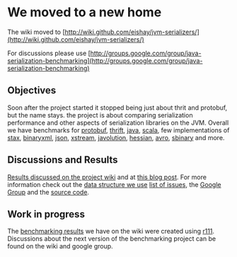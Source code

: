 # We moved to a new home #

The wiki moved to [http://wiki.github.com/eishay/jvm-serializers/](http://wiki.github.com/eishay/jvm-serializers/)

For discussions please use [http://groups.google.com/group/java-serialization-benchmarking](http://groups.google.com/group/java-serialization-benchmarking)


## Objectives ##
Soon after the project started it stopped being just about thrit and protobuf, but the name stays.
the project is about comparing serialization performance and other aspects of serialization libraries on the JVM. Overall we have benchmarks for [protobuf](http://code.google.com/p/protobuf/), [thrift](http://incubator.apache.org/thrift/), [java](http://java.sun.com/j2se/1.4.2/docs/api/java/io/Serializable.html), [scala](http://www.scala-lang.org/), few implementations of [stax](http://stax.codehaus.org/), [binaryxml](http://download.oracle.com/docs/cd/B28359_01/appdev.111/b28394/adx_j_xmlbin.htm), [json](http://www.json.org/java/), [xstream](http://xstream.codehaus.org/), [javolution](http://javolution.org/), [hessian](http://hessian.caucho.com/), [avro](http://hadoop.apache.org/avro/),  [sbinary](http://code.google.com/p/sbinary/) and more.

## Discussions and Results ##
[Results discussed on the project wiki](http://code.google.com/p/thrift-protobuf-compare/wiki/Benchmarking) and at [this blog post](http://www.eishay.com/2009/03/more-on-benchmarking-java-serialization.html). For more information check out the [data structure we use](http://code.google.com/p/thrift-protobuf-compare/wiki/DataStructuresV1) [list of issues](http://code.google.com/p/thrift-protobuf-compare/issues/list), the [Google Group](http://groups.google.com/group/java-serialization-benchmarking) and the [source code](http://code.google.com/p/thrift-protobuf-compare/source/browse/#svn/trunk/tpc).

## Work in progress ##
The [benchmarking results](http://code.google.com/p/thrift-protobuf-compare/wiki/Benchmarking) we have on the wiki were created using [r111](http://code.google.com/p/thrift-protobuf-compare/source/detail?r=111).
Discussions about the next version of the benchmarking project can be found on the wiki and google group.